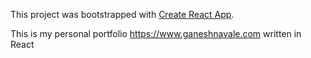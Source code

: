 This project was bootstrapped with [Create React App](https://github.com/facebookincubator/create-react-app).

This is my personal portfolio https://www.ganeshnavale.com written in React
